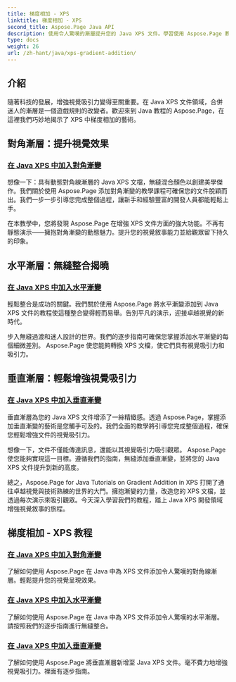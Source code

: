 ```yaml
---
title: 梯度相加 - XPS
linktitle: 梯度相加 - XPS
second_title: Aspose.Page Java API
description: 使用令人驚嘆的漸層提升您的 Java XPS 文件。學習使用 Aspose.Page 教程輕鬆添加對角線、水平和垂直漸變。
type: docs
weight: 26
url: /zh-hant/java/xps-gradient-addition/
---
```

## 介紹

隨著科技的發展，增強視覺吸引力變得至關重要。在 Java XPS 文件領域，合併迷人的漸層是一個遊戲規則的改變者。歡迎來到 Java 教程的 Aspose.Page，在這裡我們巧妙地揭示了 XPS 中梯度相加的藝術。

## 對角漸層：提升視覺效果
### [在 Java XPS 中加入對角漸變](./diagonal/)

想像一下：具有動態對角線漸層的 Java XPS 文檔，無縫混合顏色以創建美學傑作。我們關於使用 Aspose.Page 添加對角漸變的教學課程可確保您的文件脫穎而出。我們一步一步引導您完成整個過程，讓新手和經驗豐富的開發人員都能輕鬆上手。

在本教學中，您將發現 Aspose.Page 在增強 XPS 文件方面的強大功能。不再有靜態演示——擁抱對角漸變的動態魅力。提升您的視覺敘事能力並給觀眾留下持久的印象。

## 水平漸層：無縫整合揭曉
### [在 Java XPS 中加入水平漸變](./horizontal/)

輕鬆整合是成功的關鍵。我們關於使用 Aspose.Page 將水平漸變添加到 Java XPS 文件的教程使這種整合變得輕而易舉。告別平凡的演示，迎接卓越視覺的新時代。

步入無縫過渡和迷人設計的世界。我們的逐步指南可確保您掌握添加水平漸變的每個細微差別。 Aspose.Page 使您能夠轉換 XPS 文檔，使它們具有視覺吸引力和吸引力。

## 垂直漸層：輕鬆增強視覺吸引力
### [在 Java XPS 中加入垂直漸變](./vertical/)

垂直漸層為您的 Java XPS 文件增添了一絲精緻感。透過 Aspose.Page，掌握添加垂直漸變的藝術是您觸手可及的。我們全面的教學將引導您完成整個過程，確保您輕鬆增強文件的視覺吸引力。

想像一下，文件不僅能傳達訊息，還能以其視覺吸引力吸引觀眾。 Aspose.Page 使您能夠實現這一目標。遵循我們的指南，無縫添加垂直漸變，並將您的 Java XPS 文件提升到新的高度。

總之，Aspose.Page for Java Tutorials on Gradient Addition in XPS 打開了通往卓越視覺與技術熟練的世界的大門。擁抱漸變的力量，改造您的 XPS 文檔，並透過每次演示來吸引觀眾。今天深入學習我們的教程，踏上 Java XPS 開發領域增強視覺敘事的旅程。
## 梯度相加 - XPS 教程
### [在 Java XPS 中加入對角漸變](./diagonal/)
了解如何使用 Aspose.Page 在 Java 中為 XPS 文件添加令人驚嘆的對角線漸層。輕鬆提升您的視覺呈現效果。
### [在 Java XPS 中加入水平漸變](./horizontal/)
了解如何使用 Aspose.Page 在 Java 中為 XPS 文件添加令人驚嘆的水平漸層。請按照我們的逐步指南進行無縫整合。
### [在 Java XPS 中加入垂直漸變](./vertical/)
了解如何使用 Aspose.Page 將垂直漸層新增至 Java XPS 文件。毫不費力地增強視覺吸引力。裡面有逐步指南。